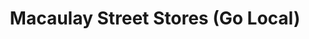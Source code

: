 ---
title: "Macaulay Street Stores (Go Local)"
url: /grimsby/macaulay-street-stores-go-local/
shop: Lebensmittel
---